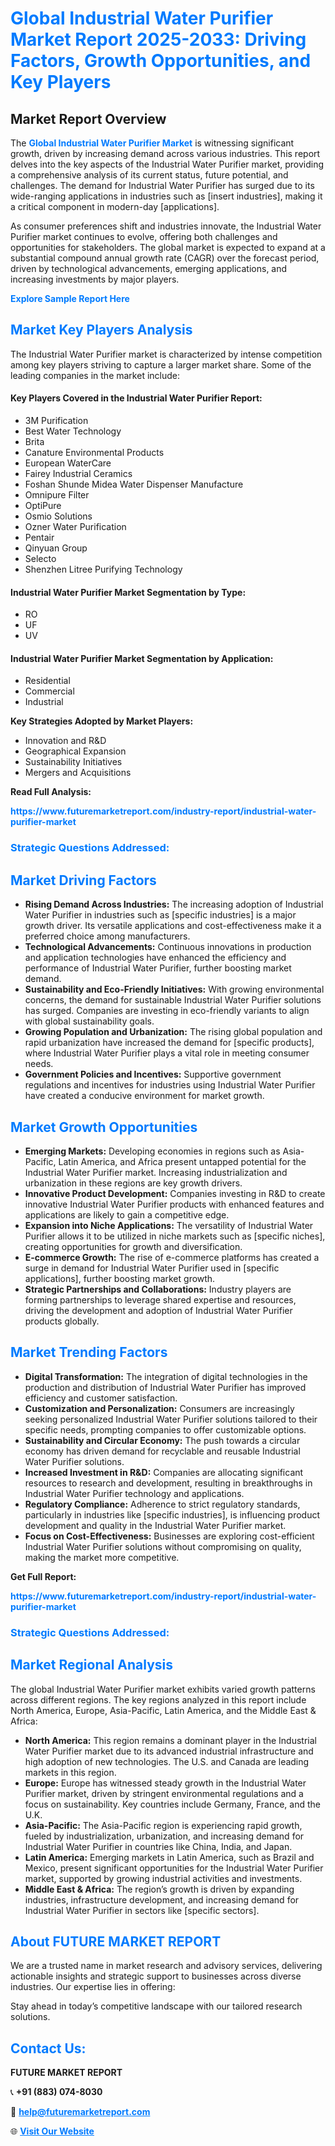 <h1 style="color: #007BFF;">Global Industrial Water Purifier Market Report 2025-2033: Driving Factors, Growth Opportunities, and Key Players</h1>

<section id="overview">
<h2>Market Report Overview</h2>
<p>The <a href="https://www.futuremarketreport.com/industry-report/industrial-water-purifier-market" style="color: #007BFF; text-decoration: none;"><strong>Global Industrial Water Purifier Market</strong></a> is witnessing significant growth, driven by increasing demand across various industries. This report delves into the key aspects of the Industrial Water Purifier market, providing a comprehensive analysis of its current status, future potential, and challenges. The demand for Industrial Water Purifier has surged due to its wide-ranging applications in industries such as [insert industries], making it a critical component in modern-day [applications].</p>
<p>As consumer preferences shift and industries innovate, the Industrial Water Purifier market continues to evolve, offering both challenges and opportunities for stakeholders. The global market is expected to expand at a substantial compound annual growth rate (CAGR) over the forecast period, driven by technological advancements, emerging applications, and increasing investments by major players.</p>
</section>

<section id="overview">
<p><a href="https://www.futuremarketreport.com/request-sample/reportId=63330" style="color: #007BFF; text-decoration: none;"><strong>Explore Sample Report Here</strong></a></p>
</section>

<section id="key-players">
<h2 style="color: #007BFF;">Market Key Players Analysis</h2>
<p>The Industrial Water Purifier market is characterized by intense competition among key players striving to capture a larger market share. Some of the leading companies in the market include:</p>
<h4>Key Players Covered in the Industrial Water Purifier Report:</h4>
<ul><li>3M Purification</li><li>Best Water Technology</li><li>Brita</li><li>Canature Environmental Products</li><li>European WaterCare</li><li>Fairey Industrial Ceramics</li><li>Foshan Shunde Midea Water Dispenser Manufacture</li><li>Omnipure Filter</li><li>OptiPure</li><li>Osmio Solutions</li><li>Ozner Water Purification</li><li>Pentair</li><li>Qinyuan Group</li><li>Selecto</li><li>Shenzhen Litree Purifying Technology</li></ul>
<h4>Industrial Water Purifier Market Segmentation by Type:</h4>
<ul><li>RO</li><li>UF</li><li>UV</li></ul>

<h4>Industrial Water Purifier Market Segmentation by Application:</h4>
<ul><li>Residential</li><li>Commercial</li><li>Industrial</li></ul>
<p><strong>Key Strategies Adopted by Market Players:</strong></p>
<ul>
<li>Innovation and R&D</li>
<li>Geographical Expansion</li>
<li>Sustainability Initiatives</li>
<li>Mergers and Acquisitions</li>
</ul>
</section>

<section>
<p><strong>Read Full Analysis: </strong></p><a href="https://www.futuremarketreport.com/industry-report/industrial-water-purifier-market" style="color: #007BFF; text-decoration: none;"><strong>https://www.futuremarketreport.com/industry-report/industrial-water-purifier-market</strong></a>
<h3 style="color: #007BFF;">Strategic Questions Addressed:</h3>
</section>

<section id="driving-factors">
<h2 style="color: #007BFF;">Market Driving Factors</h2>
<ul>
<li><strong>Rising Demand Across Industries:</strong> The increasing adoption of Industrial Water Purifier in industries such as [specific industries] is a major growth driver. Its versatile applications and cost-effectiveness make it a preferred choice among manufacturers.</li>
<li><strong>Technological Advancements:</strong> Continuous innovations in production and application technologies have enhanced the efficiency and performance of Industrial Water Purifier, further boosting market demand.</li>
<li><strong>Sustainability and Eco-Friendly Initiatives:</strong> With growing environmental concerns, the demand for sustainable Industrial Water Purifier solutions has surged. Companies are investing in eco-friendly variants to align with global sustainability goals.</li>
<li><strong>Growing Population and Urbanization:</strong> The rising global population and rapid urbanization have increased the demand for [specific products], where Industrial Water Purifier plays a vital role in meeting consumer needs.</li>
<li><strong>Government Policies and Incentives:</strong> Supportive government regulations and incentives for industries using Industrial Water Purifier have created a conducive environment for market growth.</li>
</ul>
</section>

<section id="growth-opportunities">
<h2 style="color: #007BFF;">Market Growth Opportunities</h2>
<ul>
<li><strong>Emerging Markets:</strong> Developing economies in regions such as Asia-Pacific, Latin America, and Africa present untapped potential for the Industrial Water Purifier market. Increasing industrialization and urbanization in these regions are key growth drivers.</li>
<li><strong>Innovative Product Development:</strong> Companies investing in R&D to create innovative Industrial Water Purifier products with enhanced features and applications are likely to gain a competitive edge.</li>
<li><strong>Expansion into Niche Applications:</strong> The versatility of Industrial Water Purifier allows it to be utilized in niche markets such as [specific niches], creating opportunities for growth and diversification.</li>
<li><strong>E-commerce Growth:</strong> The rise of e-commerce platforms has created a surge in demand for Industrial Water Purifier used in [specific applications], further boosting market growth.</li>
<li><strong>Strategic Partnerships and Collaborations:</strong> Industry players are forming partnerships to leverage shared expertise and resources, driving the development and adoption of Industrial Water Purifier products globally.</li>
</ul>
</section>

<section id="trending-factors">
<h2 style="color: #007BFF;">Market Trending Factors</h2>
<ul>
<li><strong>Digital Transformation:</strong> The integration of digital technologies in the production and distribution of Industrial Water Purifier has improved efficiency and customer satisfaction.</li>
<li><strong>Customization and Personalization:</strong> Consumers are increasingly seeking personalized Industrial Water Purifier solutions tailored to their specific needs, prompting companies to offer customizable options.</li>
<li><strong>Sustainability and Circular Economy:</strong> The push towards a circular economy has driven demand for recyclable and reusable Industrial Water Purifier solutions.</li>
<li><strong>Increased Investment in R&D:</strong> Companies are allocating significant resources to research and development, resulting in breakthroughs in Industrial Water Purifier technology and applications.</li>
<li><strong>Regulatory Compliance:</strong> Adherence to strict regulatory standards, particularly in industries like [specific industries], is influencing product development and quality in the Industrial Water Purifier market.</li>
<li><strong>Focus on Cost-Effectiveness:</strong> Businesses are exploring cost-efficient Industrial Water Purifier solutions without compromising on quality, making the market more competitive.</li>
</ul>
</section>

<section>
<p><strong>Get Full Report: </strong></p><a href="https://www.futuremarketreport.com/industry-report/industrial-water-purifier-market" style="color: #007BFF; text-decoration: none;"><strong>https://www.futuremarketreport.com/industry-report/industrial-water-purifier-market</strong></a>
<h3 style="color: #007BFF;">Strategic Questions Addressed:</h3>
</section>


<section id="regional-analysis">
<h2 style="color: #007BFF;">Market Regional Analysis</h2>
<p>The global Industrial Water Purifier market exhibits varied growth patterns across different regions. The key regions analyzed in this report include North America, Europe, Asia-Pacific, Latin America, and the Middle East & Africa:</p>
<ul>
<li><strong>North America:</strong> This region remains a dominant player in the Industrial Water Purifier market due to its advanced industrial infrastructure and high adoption of new technologies. The U.S. and Canada are leading markets in this region.</li>
<li><strong>Europe:</strong> Europe has witnessed steady growth in the Industrial Water Purifier market, driven by stringent environmental regulations and a focus on sustainability. Key countries include Germany, France, and the U.K.</li>
<li><strong>Asia-Pacific:</strong> The Asia-Pacific region is experiencing rapid growth, fueled by industrialization, urbanization, and increasing demand for Industrial Water Purifier in countries like China, India, and Japan.</li>
<li><strong>Latin America:</strong> Emerging markets in Latin America, such as Brazil and Mexico, present significant opportunities for the Industrial Water Purifier market, supported by growing industrial activities and investments.</li>
<li><strong>Middle East & Africa:</strong> The region’s growth is driven by expanding industries, infrastructure development, and increasing demand for Industrial Water Purifier in sectors like [specific sectors].</li>
</ul>
</section>

<footer>
<h2 style="color: #007BFF;">About FUTURE MARKET REPORT</h2>
<p>We are a trusted name in market research and advisory services, delivering actionable insights and strategic support to businesses across diverse industries. Our expertise lies in offering:</p>

<p>Stay ahead in today’s competitive landscape with our tailored research solutions.</p>

<h2 style="color: #007BFF;">Contact Us:</h2>
<p><strong>FUTURE MARKET REPORT</strong></p>
<p>📞 <strong>+91 (883) 074-8030</strong></p>
<p>📧 <strong><a href="mailto:help@futuremarketreport.com" style="color: #007BFF;">help@futuremarketreport.com</a></strong></p>
<p>🌐 <strong><a href="https://www.futuremarketreport.com/" style="color: #007BFF;">Visit Our Website</a></strong></p>
</footer>
